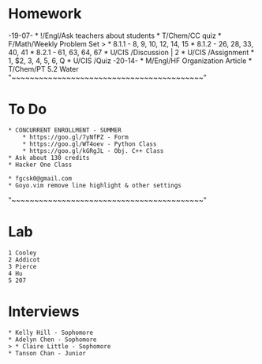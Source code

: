# Homework
-19-07-
    * !/Engl/Ask teachers about students
    * T/Chem/CC quiz
    * F/Math/Weekly Problem Set
        > * 8.1.1 - 8, 9, 10, 12, 14, 15
        * 8.1.2 - 26, 28, 33, 40, 41
        * 8.2.1 - 61, 63, 64, 67
    * U/CIS /Discussion | 2
    * U/CIS /Assignment
        * 1, $2, 3, 4, 5, 6, Q
    * U/CIS /Quiz
-20-14-
    * M/Engl/HF Organization Article
    * T/Chem/PT 5.2 Water
"~~~~~~~~~~~~~~~~~~~~~~~~~~~~~~~~~~~~~~~~~~"
# To Do
    * CONCURRENT ENROLLMENT - SUMMER
        * https://goo.gl/7yNfPZ - Form
        * https://goo.gl/WT4oev - Python Class
        * https://goo.gl/kGRgJL - Obj. C++ Class
    * Ask about 130 credits
    * Hacker One Class

    * fgcsk0@gmail.com
    * Goyo.vim remove line highlight & other settings
"~~~~~~~~~~~~~~~~~~~~~~~~~~~~~~~~~~~~~~~~~~"
# Lab
    1 Cooley
    2 Addicot
    3 Pierce
    4 Hu
    5 207
# Interviews
    * Kelly Hill - Sophomore
    * Adelyn Chen - Sophomore
    > * Claire Little - Sophomore
    * Tanson Chan - Junior
